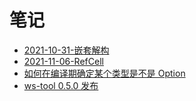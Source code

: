 # 笔记

- [2021-10-31-嵌套解构](notes/rust/2021-10-31-嵌套解构.md)
- [2021-11-06-RefCell](notes/rust/2021-11-06-未能提早释放的RefCell.md)
- [如何在编译期确定某个类型是不是 Option](notes/rust/2022-02-17-编译期确定某个类型是不是Option.md)
- [ws-tool 0.5.0 发布](notes/rust/2022-03-23-ws-tool新版本发布.md)
